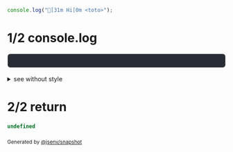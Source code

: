 ```js
console.log("[31m Hi[0m <toto>");
```

# 1/2 console.log

![img](7_console_color_and_html_special_char/console.log.svg)

<details>
  <summary>see without style</summary>

```console
 Hi[0m <toto>
```

</details>


# 2/2 return

```js
undefined
```

<sub>
  Generated by <a href="https://github.com/jsenv/core/tree/main/packages/independent/snapshot">@jsenv/snapshot</a>
</sub>